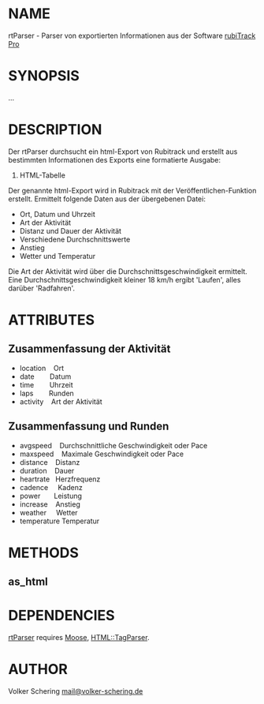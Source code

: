 # NAME

rtParser - Parser von exportierten Informationen aus der Software [rubiTrack Pro](https://www.rubitrack.com)

# SYNOPSIS

...

# DESCRIPTION

Der rtParser durchsucht ein html-Export von Rubitrack und erstellt aus
bestimmten Informationen des Exports eine formatierte Ausgabe:

1. HTML-Tabelle

Der genannte html-Export wird in Rubitrack mit der Veröffentlichen-Funktion erstellt.
Ermittelt folgende Daten aus der übergebenen Datei:

- Ort, Datum und Uhrzeit
- Art der Aktivität
- Distanz und Dauer der Aktivität
- Verschiedene Durchschnittswerte
- Anstieg
- Wetter und Temperatur

Die Art der Aktivität wird über die Durchschnittsgeschwindigkeit ermittelt. 
Eine Durchschnittsgeschwindigkeit kleiner 18 km/h ergibt 'Laufen',
alles darüber 'Radfahren'. 

# ATTRIBUTES

## Zusammenfassung der Aktivität

- location    Ort
- date        Datum
- time        Uhrzeit
- laps        Runden
- activity    Art der Aktivität

## Zusammenfassung und Runden

- avgspeed    Durchschnittliche Geschwindigkeit oder Pace
- maxspeed    Maximale Geschwindigkeit oder Pace
- distance    Distanz
- duration    Dauer
- heartrate   Herzfrequenz
- cadence     Kadenz
- power       Leistung
- increase    Anstieg
- weather     Wetter
- temperature Temperatur

# METHODS

## as\_html

# DEPENDENCIES

[rtParser](https://metacpan.org/pod/rtParser) requires [Moose](https://metacpan.org/pod/Moose), [HTML::TagParser](https://metacpan.org/pod/HTML%3A%3ATagParser).

# AUTHOR

Volker Schering <mail@volker-schering.de>
